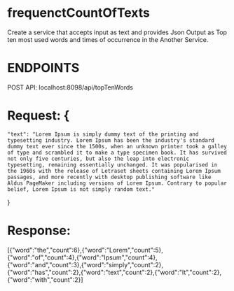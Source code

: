 # frequenctCountOfTexts
Create a service that accepts input as text and provides Json Output as Top ten most used words and times of occurrence in the Another Service.

# ENDPOINTS
POST API: localhost:8098/api/topTenWords

# Request: {
    "text": "Lorem Ipsum is simply dummy text of the printing and typesetting industry. Lorem Ipsum has been the industry's standard dummy text ever since the 1500s, when an unknown printer took a galley of type and scrambled it to make a type specimen book. It has survived not only five centuries, but also the leap into electronic typesetting, remaining essentially unchanged. It was popularised in the 1960s with the release of Letraset sheets containing Lorem Ipsum passages, and more recently with desktop publishing software like Aldus PageMaker including versions of Lorem Ipsum. Contrary to popular belief, Lorem Ipsum is not simply random text."
}


# Response: 
[{"word":"the","count":6},{"word":"Lorem","count":5},{"word":"of","count":4},{"word":"Ipsum","count":4},{"word":"and","count":3},{"word":"simply","count":2},{"word":"has","count":2},{"word":"text","count":2},{"word":"It","count":2},{"word":"with","count":2}]
